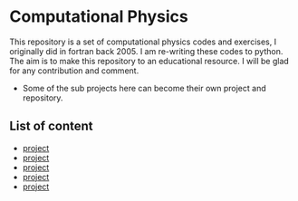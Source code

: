 # Computational Physics

This repository is a set of computational physics codes and exercises, I originally did in fortran back 2005. I am re-writing these codes to python. The aim is to make this repository to an educational resource.
I will be glad for any contribution and comment.

* Some of the sub projects here can become their own project and repository.

## List of content
* [project](/first-project)
* [project](/first-project)
* [project](/first-project)
* [project](/first-project)
* [project](/first-project)
